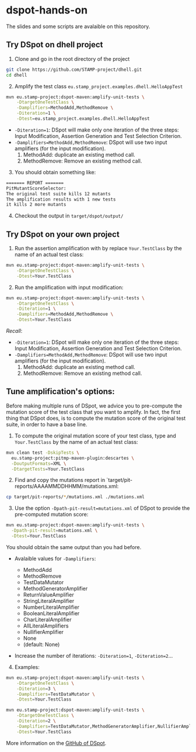 # dspot-hands-on

The slides and some scripts are avalaible on this repository.

## Try DSpot on dhell project

1. Clone and go in the root directory of the project
```sh
git clone https://github.com/STAMP-project/dhell.git
cd dhell
```

2. Amplify the test class `eu.stamp_project.examples.dhell.HelloAppTest`
```sh
mvn eu.stamp-project:dspot-maven:amplify-unit-tests \
    -DtargetOneTestClass \
    -Damplifiers=MethodAdd,MethodRemove \
    -Diteration=1 \
    -Dtest=eu.stamp_project.examples.dhell.HelloAppTest
```

* `-Diteration=1`: DSpot will make only one iteration of the three steps: Input Modification, Assertion Generation and Test Selection Criterion.
* `-Damplifiers=MethodAdd,MethodRemove`: DSpot will use two input amplifiers (for the input modification).
  1. MethodAdd: duplicate an existing method call.
  2. MethodRemove: Remove an existing method call.

3. You should obtain something like:

```txt
======= REPORT =======
PitMutantScoreSelector:
The original test suite kills 12 mutants
The amplification results with 1 new tests
it kills 2 more mutants
```

4. Checkout the output in `target/dspot/output/`

## Try DSpot on your own project

1. Run the assertion amplification with by replace `Your.TestClass` by the name of an actual test class:

```sh
mvn eu.stamp-project:dspot-maven:amplify-unit-tests \
    -DtargetOneTestClass \
    -Dtest=Your.TestClass
```

2. Run the amplification with input modification:

```sh
mvn eu.stamp-project:dspot-maven:amplify-unit-tests \
    -DtargetOneTestClass \
    -Diteration=1 \
    -Damplifiers=MethodAdd,MethodRemove \
    -Dtest=Your.TestClass
```


_Recall_:
* `-Diteration=1`: DSpot will make only one iteration of the three steps: Input Modification, Assertion Generation and Test Selection Criterion.
* `-Damplifiers=MethodAdd,MethodRemove`: DSpot will use two input amplifiers (for the input modification).
  1. MethodAdd: duplicate an existing method call.
  2. MethodRemove: Remove an existing method call.
  
## Tune amplification's options:
  
Before making multiple runs of DSpot, we advice you to pre-compute the mutation score of the test class that you want to amplify.
In fact, the first thing that DSpot does, is to compute the mutation score of the original test suite, in order to have a base line.
  
1. To compute the original mutation score of your test class, type and `Your.TestClass` by the name of an actual test class:
```sh
mvn clean test -DskipTests \
  eu.stamp-project:pitmp-maven-plugin:descartes \
  -DoutputFormats=XML \
  -DtargetTests=Your.TestClass
```

2. Find and copy the mutations report in `target/pit-reports/AAAAMMDDHHMM/mutations.xml:
```sh
cp target/pit-reports/*/mutations.xml ./mutations.xml
```

3. Use the option `-Dpath-pit-result=mutations.xml` of DSpot to provide the pre-computed mutation score:
```sh
mvn eu.stamp-project:dspot-maven:amplify-unit-tests \
  -Dpath-pit-result=mutations.xml \
  -Dtest=Your.TestClass
```

You should obtain the same output than you had before.

* Avalaible values for `-Damplifiers`:
    * MethodAdd
    * MethodRemove
    * TestDataMutator
    * MethodGeneratorAmplifier
    * ReturnValueAmplifier
    * StringLiteralAmplifier
    * NumberLiteralAmplifier
    * BooleanLiteralAmplifier
    * CharLiteralAmplifier
    * AllLiteralAmplifiers
    * NullifierAmplifier
    * None
    * (default: None)
    
* Increase the number of iterations: `-Diteration=1`, `-Diteration=2`...

4. Examples:

```sh
mvn eu.stamp-project:dspot-maven:amplify-unit-tests \
    -DtargetOneTestClass \
    -Diteration=3 \
    -Damplifiers=TestDataMutator \
    -Dtest=Your.TestClass
```

```sh
mvn eu.stamp-project:dspot-maven:amplify-unit-tests \
    -DtargetOneTestClass \
    -Diteration=2 \
    -Damplifiers=TestDataMutator,MethodGeneratorAmplifier,NullifierAmplifier \
    -Dtest=Your.TestClass
```

More information on the [GitHub of DSpot](https://github.com/STAMP-project/dspot.git).
